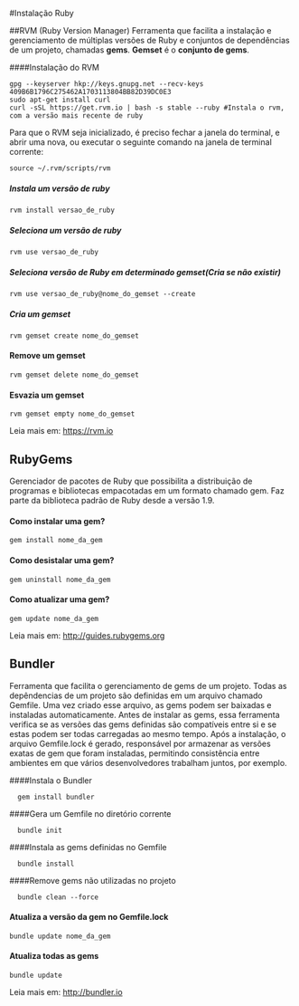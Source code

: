 #Instalação Ruby

##RVM (Ruby Version Manager)
Ferramenta que facilita a instalação e gerenciamento de múltiplas versões de Ruby e conjuntos de dependências de um projeto, chamadas **gems**. **Gemset** é o **conjunto de gems**.

####Instalação do RVM
```shell
gpg --keyserver hkp://keys.gnupg.net --recv-keys 409B6B1796C275462A1703113804BB82D39DC0E3
sudo apt-get install curl
curl -sSL https://get.rvm.io | bash -s stable --ruby #Instala o rvm, com a versão mais recente de ruby
```
Para que o RVM seja inicializado, é preciso fechar a janela do terminal, e abrir uma nova, ou executar o seguinte comando na janela de terminal corrente:
```shell
source ~/.rvm/scripts/rvm
```
##### Instala um versão de ruby
```shell
rvm install versao_de_ruby
```
##### Seleciona um versão de ruby
```shell
rvm use versao_de_ruby
```
##### Seleciona versão de Ruby em determinado gemset(Cria se não existir)
```shell
rvm use versao_de_ruby@nome_do_gemset --create
```
##### Cria um gemset
```shell
rvm gemset create nome_do_gemset
```
#### Remove um gemset
```shell
rvm gemset delete nome_do_gemset
```
#### Esvazia um gemset
```shell
rvm gemset empty nome_do_gemset
```

Leia mais em: https://rvm.io

## RubyGems

Gerenciador de pacotes de Ruby que possibilita a distribuição de programas e bibliotecas empacotadas em um formato chamado gem. Faz parte da biblioteca padrão de Ruby desde a versão 1.9.

#### Como instalar uma gem?
```shell
gem install nome_da_gem
```
#### Como desistalar uma gem?
```shell
gem uninstall nome_da_gem
```
#### Como atualizar uma gem?
```shell
gem update nome_da_gem
```
Leia mais em: http://guides.rubygems.org

## Bundler

Ferramenta que facilita o gerenciamento de gems de um projeto. Todas as depêndencias de um projeto são definidas em um arquivo chamado Gemfile. Uma vez criado esse arquivo, as gems podem ser baixadas e instaladas automaticamente. Antes de instalar as gems, essa ferramenta verifica se as versões das gems definidas são compatíveis entre si e se estas podem ser todas carregadas ao mesmo tempo. Após a instalação, o arquivo Gemfile.lock é gerado, responsável por armazenar as versões exatas de gem que foram instaladas, permitindo consistência entre ambientes em que vários desenvolvedores trabalham juntos, por exemplo.

####Instala o Bundler
```shell
  gem install bundler
```
####Gera um Gemfile no diretório corrente
```shell
  bundle init
```
####Instala as gems definidas no Gemfile
```shell
  bundle install
```
####Remove gems não utilizadas no projeto
```shell
  bundle clean --force
```
#### Atualiza a versão da gem no Gemfile.lock
```shell
bundle update nome_da_gem
```
#### Atualiza todas as gems
```shell
bundle update
```
Leia mais em: http://bundler.io
